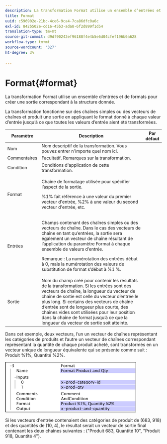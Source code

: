 ```yaml
---
description: La transformation Format utilise un ensemble d’entrées et de formats pour créer une sortie correspondant à la structure donnée.
title: Format
uuid: c596902e-21bc-4ce6-9ca4-7ca86dfc0a6c
exl-id: 842b502e-cd16-45b3-ada8-6f2d899f1d54
translation-type: tm+mt
source-git-commit: d9df90242ef96188f4e4b5e6d04cfef196b0a628
workflow-type: tm+mt
source-wordcount: '327'
ht-degree: 3%

---
```


# Format{#format}

La transformation Format utilise un ensemble d’entrées et de formats pour créer une sortie correspondant à la structure donnée.

La transformation fonctionne sur des chaînes simples ou des vecteurs de chaînes et produit une sortie en appliquant le format donné à chaque valeur d’entrée jusqu’à ce que toutes les valeurs d’entrée aient été transformées.

<table id="table_3953C993167248AA9A47964A51C4AB5D"> 
 <thead> 
  <tr> 
   <th colname="col1" class="entry"> Paramètre </th> 
   <th colname="col2" class="entry"> Description </th> 
   <th colname="col3" class="entry"> Par défaut </th> 
  </tr> 
 </thead>
 <tbody> 
  <tr> 
   <td colname="col1"> Nom </td> 
   <td colname="col2"> Nom descriptif de la transformation. Vous pouvez entrer n'importe quel nom ici. </td> 
   <td colname="col3"></td> 
  </tr> 
  <tr> 
   <td colname="col1"> Commentaires </td> 
   <td colname="col2"> Facultatif. Remarques sur la transformation. </td> 
   <td colname="col3"></td> 
  </tr> 
  <tr> 
   <td colname="col1"> Condition </td> 
   <td colname="col2"> Conditions d'application de cette transformation. </td> 
   <td colname="col3"></td> 
  </tr> 
  <tr> 
   <td colname="col1"> Format </td> 
   <td colname="col2"> <p>Chaîne de formatage utilisée pour spécifier l’aspect de la sortie. </p> <p> %1% fait référence à une valeur du premier vecteur d'entrée, %2% à une valeur du second vecteur d'entrée, etc. </p> </td> 
   <td colname="col3"></td> 
  </tr> 
  <tr> 
   <td colname="col1"> Entrées </td> 
   <td colname="col2"> <p>Champs contenant des chaînes simples ou des vecteurs de chaîne. Dans le cas des vecteurs de chaîne en tant qu’entrées, la sortie sera également un vecteur de chaîne résultant de l’application du paramètre <span class="wintitle"> Format</span> à chaque ensemble de valeurs d’entrée. </p> <p> <p>Remarque :  La numérotation des entrées début à 0, mais la numérotation des valeurs de substitution de format s’début à %1 %. </p> </p> </td> 
   <td colname="col3"></td> 
  </tr> 
  <tr> 
   <td colname="col1"> Sortie </td> 
   <td colname="col2"> Nom du champ créé pour contenir les résultats de la transformation. Si les entrées sont des vecteurs de chaîne, la longueur du vecteur de chaîne de sortie est celle du vecteur d’entrée le plus long. Si certains des vecteurs de chaîne d’entrée sont de longueur plus courte, des chaînes vides sont utilisées pour leur position dans la chaîne de format jusqu’à ce que la longueur du vecteur de sortie soit atteinte. </td> 
   <td colname="col3"></td> 
  </tr> 
 </tbody> 
</table>

Dans cet exemple, deux vecteurs, l’un un vecteur de chaînes représentant les catégories de produits et l’autre un vecteur de chaînes correspondant représentant la quantité de chaque produit acheté, sont transformés en un vecteur unique de longueur équivalente qui se présente comme suit : Produit %1%, Quantité %2%.

![](assets/cfg_TransformationType_Format.png)

Si les vecteurs d&#39;entrée contenaient des catégories de produit de (683, 918) et des quantités de (10, 4), le résultat serait un vecteur de sortie final contenant les deux chaînes suivantes : (&quot;Produit 683, Quantité 10&quot;, &quot;Produit 918, Quantité 4&quot;).
